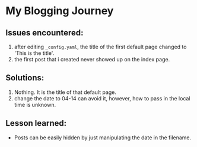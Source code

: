# My Blogging Journey

## Issues encountered:

1. after editing `_config.yaml`, the title of the first default page changed to 'This is the title'.
2. the first post that i created never showed up on the index page.


## Solutions:

1. Nothing. It is the title of that default page.
2. change the date to 04-14 can avoid it, however, how to pass in the local time is unknown.


## Lesson learned:

- Posts can be easily hidden by just manipulating the date in the filename.
